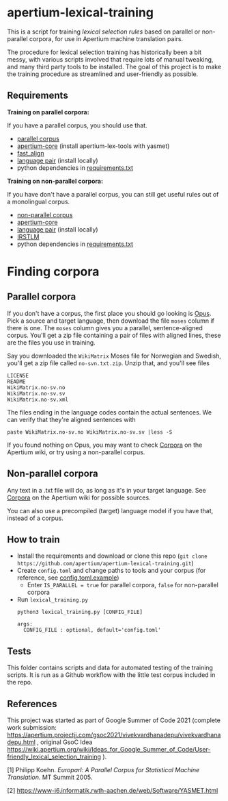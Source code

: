 # apertium-lexical-training

This is a script for training *lexical selection rules* based on parallel or non-parallel corpora, for use in Apertium machine translation pairs.

The procedure for lexical selection training has historically been a bit messy, with various scripts involved that require lots of manual tweaking, and many third party tools to be installed. The goal of this project is to make the training procedure as streamlined and user-friendly as possible.

## Requirements

**Training on parallel corpora:**

If you have a parallel corpus, you should use that.

- [parallel corpus](https://wiki.apertium.org/wiki/Corpora)
- [apertium-core](https://wiki.apertium.org/wiki/Installation) (install apertium-lex-tools with yasmet)
- [fast_align](https://github.com/clab/fast_align)
- [language pair](https://wiki.apertium.org/wiki/List_of_language_pairs) (install locally)
- python dependencies in [requirements.txt](requirements.txt)

**Training on non-parallel corpora:**

If you have don't have a parallel corpus, you can still get useful rules out of a monolingual corpus.

- [non-parallel corpus](https://wiki.apertium.org/wiki/Corpora)
- [apertium-core](https://wiki.apertium.org/wiki/Installation)
- [language pair](https://wiki.apertium.org/wiki/List_of_language_pairs) (install locally)
- [IRSTLM](https://wiki.apertium.org/wiki/IRSTLM)
- python dependencies in [requirements.txt](requirements.txt)

# Finding corpora

## Parallel corpora

If you don't have a corpus, the first place you should go looking is
[Opus](https://opus.nlpl.eu/). Pick a source and target language, then
download the file `moses` column if there is one. The `moses` column
gives you a parallel, sentence-aligned corpus. You'll get a zip file
containing a pair of files with aligned lines, these are the files you
use in training.

Say you downloaded the `WikiMatrix` Moses file for Norwegian and
Swedish, you'll get a zip file called `no-svn.txt.zip`. Unzip that,
and you'll see files

    LICENSE
    README
    WikiMatrix.no-sv.no
    WikiMatrix.no-sv.sv
    WikiMatrix.no-sv.xml

The files ending in the language codes contain the actual
sentences. We can verify that they're aligned sentences with

    paste WikiMatrix.no-sv.no WikiMatrix.no-sv.sv |less -S

If you found nothing on Opus, you may want to check
[Corpora](https://wiki.apertium.org/wiki/Corpora) on the Apertium
wiki, or try using a non-parallel corpus.

## Non-parallel corpora

Any text in a .txt file will do, as long as it's in your target
language. See [Corpora](https://wiki.apertium.org/wiki/Corpora) on the
Apertium wiki for possible sources.

You can also use a precompiled (target) language model if you have
that, instead of a corpus.

## How to train

- Install the requirements and download or clone this repo (`git clone https://github.com/apertium/apertium-lexical-training.git`)
- Create `config.toml` and change paths to tools and your corpus (for reference, see [config.toml.example](config.toml.example))
  - Enter `IS_PARALLEL = true` for parallel corpora, `false` for non-parallel corpora
- Run `lexical_training.py`<br>
  ```
  python3 lexical_training.py [CONFIG_FILE]

  args:
    CONFIG_FILE : optional, default='config.toml'
  ```

## Tests

This folder contains scripts and data for automated testing of the training scripts. It is run as a Github workflow with the little test corpus included in the repo.

## References

This project was started as part of Google Summer of Code 2021 (complete work submission: https://apertium.projectjj.com/gsoc2021/vivekvardhanadepu/vivekvardhanadepu.html ,
original GsoC Idea https://wiki.apertium.org/wiki/Ideas_for_Google_Summer_of_Code/User-friendly_lexical_selection_training ).

<a id="1">[1]</a>
Philipp Koehn.
*Europarl: A Parallel Corpus for Statistical Machine Translation.*
MT Summit 2005.

<a id="2">[2]</a>
https://www-i6.informatik.rwth-aachen.de/web/Software/YASMET.html
